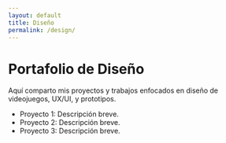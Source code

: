 ```yaml
---
layout: default
title: Diseño
permalink: /design/
---
```


# Portafolio de Diseño

Aquí comparto mis proyectos y trabajos enfocados en diseño de videojuegos, UX/UI, y prototipos.

- Proyecto 1: Descripción breve.  
- Proyecto 2: Descripción breve.  
- Proyecto 3: Descripción breve.
